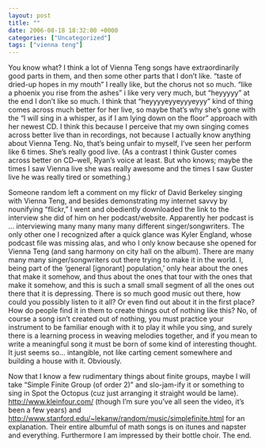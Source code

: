 ```yaml
---
layout: post
title: ""
date: 2006-08-18 18:32:00 +0000
categories: ["Uncategorized"]
tags: ["vienna teng"]
---
```


You know what? I think a lot of Vienna Teng songs have extraordinarily good parts in them, and then some other parts that I don’t like. “taste of dried-up hopes in my mouth” I really like, but the chorus not so much. “like a phoenix you rise from the ashes” i like very very much, but “heyyyyy” at the end I don’t like so much. I think that “heyyyyeyyeyyyeyyy” kind of thing comes across much better for her live, so maybe that’s why she’s gone with the “I will sing in a whisper, as if I am lying down on the floor” approach with her newest CD. I think this because I perceive that my own singing comes across better live than in recordings, not because I actually know anything about Vienna Teng. No, that’s being unfair to myself, I’ve seen her perform like 6 times. She’s really good live. (As a contrast I think Guster comes across better on CD–well, Ryan’s voice at least. But who knows; maybe the times I saw Vienna live she was really awesome and the times I saw Guster live he was really tired or something.)

Someone random left a comment on my flickr of David Berkeley singing with Vienna Teng, and besides demonstrating my internet savvy by nounifying “flickr,” I went and obediently downloaded the link to the interview she did of him on her podcast/website. Apparently her podcast is … interviewing many many many many different singer/songwriters. The only other one I recognized after a quick glance was Kyler England, whose podcast file was missing alas, and who I only know because she opened for Vienna Teng (and sang harmony on city hall on the album). There are many many many singer/songwriters out there trying to make it in the world. I, being part of the ‘general [ignorant] population,’ only hear about the ones that make it somehow, and thus about the ones that tour with the ones that make it somehow, and this is such a small small segment of all the ones out there that it is depressing. There is so much good music out there, how could you possibly listen to it all? Or even find out about it in the first place? How do people find it in them to create things out of nothing like this? No, of course a song isn’t created out of nothing, you must practice your instrument to be familiar enough with it to play it while you sing, and surely there is a learning process in weaving melodies together, and if you mean to write a meaningful song it must be born of some kind of interesting thought. It just seems so… intangible, not like carting cement somewhere and building a house with it. Obviously. 

Now that I know a few rudimentary things about finite groups, maybe I will take “Simple Finite Group (of order 2)” and slo-jam-ify it or something to sing in Spot the Octopus (cuz just arranging it straight would be lame). http://www.kleinfour.com/  (though I’m sure you’ve all seen the video, it’s been a few years) and http://www.stanford.edu/~lekanw/random/music/simplefinite.html for an explanation. Their entire albumful of math songs is on itunes and napster and everything. Furthermore I am impressed by their bottle choir. The end.